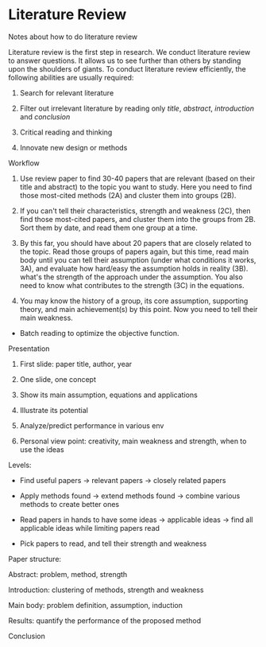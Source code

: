 # Literature Review
Notes about how to do literature review


Literature review is the first step in research. We conduct literature review to answer questions. It allows us to see further than others by standing upon the shoulders of giants. To conduct literature review efficiently, the following abilities are usually required:


1. Search for relevant literature

2. Filter out irrelevant literature by reading only *title*, *abstract*, *introduction* and *conclusion*

3. Critical reading and thinking

4. Innovate new design or methods


Workflow

1. Use review paper to find 30-40 papers that are relevant (based on their title and abstract) to the topic you want to study. Here you need to find those most-cited methods (2A) and cluster them into groups (2B).

2. If you can't tell their characteristics, strength and weakness (2C), then find those most-cited papers, and cluster them into the groups from 2B. Sort them by date, and read them one group at a time.

3. By this far, you should have about 20 papers that are closely related to the topic. Read those groups of papers again, but this time, read main body until you can tell their assumption (under what conditions it works, 3A), and evaluate how hard/easy the assumption holds in reality (3B). what's the strength of the approach under the assumption. You also need to know what contributes to the strength (3C) in the equations.

4. You may know the history of a group, its core assumption, supporting theory, and main achievement(s) by this point. Now you need to tell their main weakness.


* Batch reading to optimize the objective function.


Presentation

1. First slide: paper title, author, year

2. One slide, one concept

3. Show its main assumption, equations and applications

4. Illustrate its potential

5. Analyze/predict performance in various env

6. Personal view point: creativity, main weakness and strength, when to use the ideas


Levels:

- Find useful papers -> relevant papers -> closely related papers

- Apply methods found -> extend methods found -> combine various methods to create better ones

- Read papers in hands to have some ideas -> applicable ideas -> find all applicable ideas while limiting papers read

- Pick papers to read, and tell their strength and weakness



Paper structure: 

Abstract: problem, method, strength

Introduction: clustering of methods, strength and weakness

Main body: problem definition, assumption, induction

Results: quantify the performance of the proposed method

Conclusion




